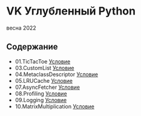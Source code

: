 # VK Углубленный Python
весна 2022

## Содержание
- 01.TicTacToe [Условие](https://github.com/mailcourses/deep_python_spring_2022/blob/main/lesson-1/homework.md)
- 03.CustomList [Условие](https://github.com/mailcourses/deep_python_spring_2022/blob/main/lesson-03/homework.md)
- 04.MetaclassDescriptor [Условие](https://github.com/mailcourses/deep_python_spring_2022/blob/main/lesson-04/homework.md)
- 05.LRUCache [Условие](https://github.com/mailcourses/deep_python_spring_2022/blob/main/lesson-05/homework.md)
- 07.AsyncFetcher [Условие](https://github.com/mailcourses/deep_python_spring_2022/blob/main/lesson-07/homework.md)
- 08.Profiling [Условие](https://github.com/mailcourses/deep_python_spring_2022/blob/main/lesson-08/homework.md)
- 09.Logging [Условие](https://github.com/mailcourses/deep_python_spring_2022/blob/main/lesson-09/homework.md)
- 10.MatrixMultiplication [Условие](https://github.com/mailcourses/deep_python_spring_2022/blob/main/lesson-10/lesson-10.pdf)
